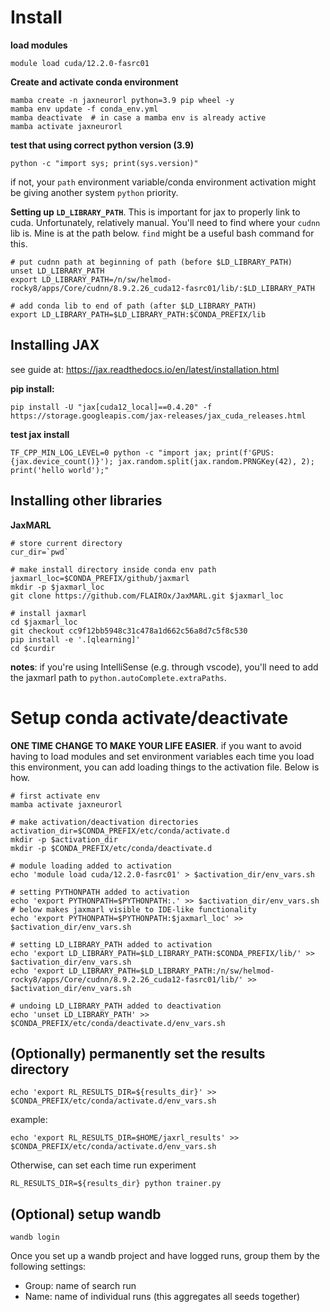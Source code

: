 # Install
**load modules**
```
module load cuda/12.2.0-fasrc01
```

**Create and activate conda environment**
```
mamba create -n jaxneurorl python=3.9 pip wheel -y
mamba env update -f conda_env.yml
mamba deactivate  # in case a mamba env is already active
mamba activate jaxneurorl
```

**test that using correct python version (3.9)**
```
python -c "import sys; print(sys.version)"
```
if not, your `path` environment variable/conda environment activation might be giving another system `python` priority.

**Setting up `LD_LIBRARY_PATH`**.
This is important for jax to properly link to cuda. Unfortunately, relatively manual. You'll need to find where your `cudnn` lib is. Mine is at the path below. `find` might be a useful bash command for this.

```
# put cudnn path at beginning of path (before $LD_LIBRARY_PATH)
unset LD_LIBRARY_PATH
export LD_LIBRARY_PATH=/n/sw/helmod-rocky8/apps/Core/cudnn/8.9.2.26_cuda12-fasrc01/lib/:$LD_LIBRARY_PATH

# add conda lib to end of path (after $LD_LIBRARY_PATH)
export LD_LIBRARY_PATH=$LD_LIBRARY_PATH:$CONDA_PREFIX/lib
```

## Installing JAX
see guide at: https://jax.readthedocs.io/en/latest/installation.html

**pip install:**
```
pip install -U "jax[cuda12_local]==0.4.20" -f https://storage.googleapis.com/jax-releases/jax_cuda_releases.html
```

**test jax install**
```
TF_CPP_MIN_LOG_LEVEL=0 python -c "import jax; print(f'GPUS: {jax.device_count()}'); jax.random.split(jax.random.PRNGKey(42), 2); print('hello world');"
```

## Installing other libraries

**JaxMARL**
```
# store current directory
cur_dir=`pwd`

# make install directory inside conda env path
jaxmarl_loc=$CONDA_PREFIX/github/jaxmarl
mkdir -p $jaxmarl_loc
git clone https://github.com/FLAIROx/JaxMARL.git $jaxmarl_loc

# install jaxmarl
cd $jaxmarl_loc
git checkout cc9f12bb5948c31c478a1d662c56a8d7c5f8c530
pip install -e '.[qlearning]'
cd $curdir
```

**notes**: if you're using IntelliSense (e.g. through vscode), you'll need to add the jaxmarl path to `python.autoComplete.extraPaths`.

# Setup conda activate/deactivate

**ONE TIME CHANGE TO MAKE YOUR LIFE EASIER**. if you want to avoid having to load modules and set environment variables each time you load this environment, you can add loading things to the activation file. Below is how.

```
# first activate env
mamba activate jaxneurorl

# make activation/deactivation directories
activation_dir=$CONDA_PREFIX/etc/conda/activate.d
mkdir -p $activation_dir
mkdir -p $CONDA_PREFIX/etc/conda/deactivate.d

# module loading added to activation
echo 'module load cuda/12.2.0-fasrc01' > $activation_dir/env_vars.sh

# setting PYTHONPATH added to activation
echo 'export PYTHONPATH=$PYTHONPATH:.' >> $activation_dir/env_vars.sh
# below makes jaxmarl visible to IDE-like functionality
echo 'export PYTHONPATH=$PYTHONPATH:$jaxmarl_loc' >> $activation_dir/env_vars.sh

# setting LD_LIBRARY_PATH added to activation
echo 'export LD_LIBRARY_PATH=$LD_LIBRARY_PATH:$CONDA_PREFIX/lib/' >> $activation_dir/env_vars.sh
echo 'export LD_LIBRARY_PATH=$LD_LIBRARY_PATH:/n/sw/helmod-rocky8/apps/Core/cudnn/8.9.2.26_cuda12-fasrc01/lib/' >> $activation_dir/env_vars.sh

# undoing LD_LIBRARY_PATH added to deactivation
echo 'unset LD_LIBRARY_PATH' >> $CONDA_PREFIX/etc/conda/deactivate.d/env_vars.sh
```



## (Optionally) permanently set the results directory
```
echo 'export RL_RESULTS_DIR=${results_dir}' >> $CONDA_PREFIX/etc/conda/activate.d/env_vars.sh
```
example:
```
echo 'export RL_RESULTS_DIR=$HOME/jaxrl_results' >> $CONDA_PREFIX/etc/conda/activate.d/env_vars.sh
```

Otherwise, can set each time run experiment
```
RL_RESULTS_DIR=${results_dir} python trainer.py
```

## (Optional) setup wandb
```
wandb login
```
Once you set up a wandb project and have logged runs, group them by the following settings:
- Group: name of search run
- Name: name of individual runs (this aggregates all seeds together)
